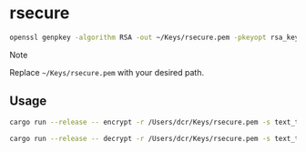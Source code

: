 # rsecure

```bash
openssl genpkey -algorithm RSA -out ~/Keys/rsecure.pem -pkeyopt rsa_keygen_bits:4096
```

> [!NOTE]  
> Replace `~/Keys/rsecure.pem` with your desired path.

## Usage

```bash
cargo run --release -- encrypt -r /Users/dcr/Keys/rsecure.pem -s text_to_encrypt.txt
```

```bash
cargo run --release -- decrypt -r /Users/dcr/Keys/rsecure.pem -s text_to_decrypt.txt
```
